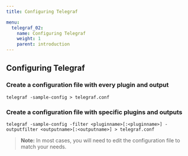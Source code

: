 ```yaml
---
title: Configuring Telegraf

menu:
  telegraf_02:
    name: Configuring Telegraf
    weight: 1
    parent: introduction
---
```


## Configuring Telegraf

### Create a configuration file with every plugin and output
```
telegraf -sample-config > telegraf.conf
```

### Create a configuration file with specific plugins and outputs
```
telegraf -sample-config -filter <pluginname>[:<pluginname>] -outputfilter <outputname>[:<outputname>] > telegraf.conf
```

> **Note:** In most cases, you will need to edit the configuration file to match your needs. 

